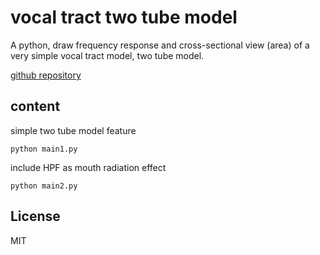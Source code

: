 # vocal tract two tube model    

A python, draw frequency response and cross-sectional view (area) of a very simple vocal tract model, two tube model.  

[github repository](https://github.com/shun60s/Vocal-Tube-Model)  

## content    

simple two tube model feature  
```
python main1.py
```
  
include HPF as mouth radiation effect   
```
python main2.py
```

## License    
MIT  
